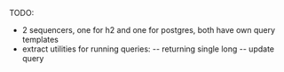 TODO:
- 2 sequencers, one for h2 and one for postgres, both have own query templates
- extract utilities for running queries:
-- returning single long
-- update query